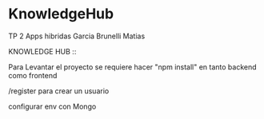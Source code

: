 # KnowledgeHub
TP 2 Apps hibridas Garcia Brunelli Matias

KNOWLEDGE HUB :: 

Para Levantar el proyecto se requiere hacer "npm install" en tanto backend como frontend

/register para crear un usuario 

configurar env con Mongo
